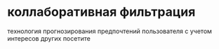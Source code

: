 # коллаборативная фильтрация
технология прогнозирования предпочтений пользователя с учетом интересов других посетите
